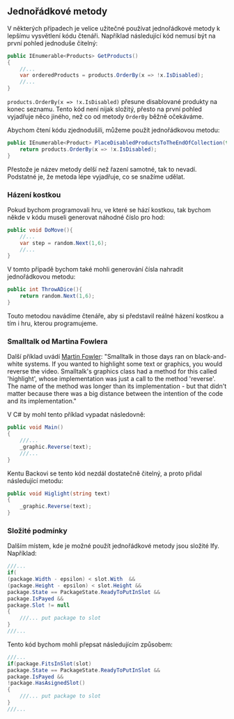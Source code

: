 ## Jednořádkové metody

V některých případech je velice užitečné používat jednořádkové metody k lepšímu vysvětlení kódu
čtenáři. Například následující kód nemusí být na první pohled jednoduše čitelný:

```csharp
public IEnumerable<Products> GetProducts()
{
    //...
    var orderedProducts = products.OrderBy(x => !x.IsDisabled);
    //...
}    
```

`products.OrderBy(x => !x.IsDisabled)` přesune disablované produkty na konec seznamu.
Tento kód není nijak složitý, přesto na první pohled vyjadřuje něco jiného, než co
od metody `OrderBy` běžně očekáváme.

Abychom čtení kódu zjednodušili, můžeme použít jednořádkovou metodu:

```csharp
public IEnumerable<Product> PlaceDisabledProductsToTheEndOfCollection(this IEnumberalbe<Product> products){
    return products.OrderBy(x => !x.IsDisabled);
}
```

Přestože je název metody delší než řazení samotné, tak to nevadí. Podstatné je, že metoda lépe vyjadřuje,
co se snažíme udělat.

### Házení kostkou

Pokud bychom programovali hru, ve které se hází kostkou, tak bychom
někde v kódu museli generovat náhodné číslo pro hod:

```csharp
public void DoMove(){
    //...
    var step = random.Next(1,6);
    //...
}

```

V tomto případě bychom také mohli generování čísla nahradit jednořádkovou metodu:

```csharp
public int ThrowADice(){
    return random.Next(1,6);
}
```

Touto metodou navádíme čtenáře, aby si představil reálné házení kostkou a tím i hru, kterou programujeme.

### Smalltalk od Martina Fowlera

Další příklad uvádí [Martin Fowler](https://martinfowler.com/bliki/FunctionLength.html):
"Smalltalk in those days ran on black-and-white systems. If you wanted to highlight some text or graphics,
you would reverse the video. Smalltalk's graphics class had a method for this called 'highlight',
whose implementation was just a call to the method 'reverse'. The name of the method was longer than its
implementation -
but that didn't matter because there was a big distance between the intention of the code and its implementation."

V C# by mohl tento příklad vypadat následovně:

```csharp
public void Main()
{
    ///...
    _graphic.Reverse(text);
    ///...
}
```

Kentu Backovi se tento kód nezdál dostatečně čitelný, a proto přidal následující metodu:

```csharp
public void Higlight(string text)
{
    _graphic.Reverse(text);
}
```

### Složité podmínky

Dalším místem, kde je možné použít jednořádkové metody jsou složité Ify.
Například:

```csharp
///...
if(
(package.Width - epsilon) < slot.With  && 
(package.Height - epsilon) < slot.Height &&
package.State == PackageState.ReadyToPutInSlot &&
package.IsPayed &&
package.Slot != null
{
    ///... put package to slot
}
///...
```

Tento kód bychom mohli přepsat následujícím způsobem:

```csharp
///...
if(package.FitsInSlot(slot)
package.State == PackageState.ReadyToPutInSlot &&
package.IsPayed &&
!package.HasAsignedSlot()
{
    ///... put package to slot 
}
///...
```